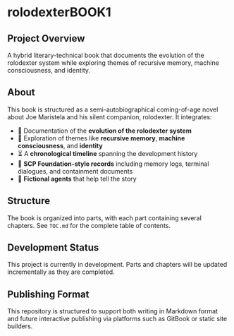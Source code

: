 # rolodexterBOOK1

## Project Overview
A hybrid literary-technical book that documents the evolution of the rolodexter system while exploring themes of recursive memory, machine consciousness, and identity.

## About
This book is structured as a semi-autobiographical coming-of-age novel about Joe Maristela and his silent companion, rolodexter. It integrates:

* 📖 Documentation of the **evolution of the rolodexter system**
* 🧠 Exploration of themes like **recursive memory**, **machine consciousness**, and **identity**
* ⏳ A **chronological timeline** spanning the development history
* 🔖 **SCP Foundation-style records** including memory logs, terminal dialogues, and containment documents
* 👤 **Fictional agents** that help tell the story

## Structure
The book is organized into parts, with each part containing several chapters. See `TOC.md` for the complete table of contents.

## Development Status
This project is currently in development. Parts and chapters will be updated incrementally as they are completed.

## Publishing Format
This repository is structured to support both writing in Markdown format and future interactive publishing via platforms such as GitBook or static site builders.
